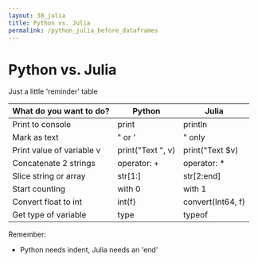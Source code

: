 ```yaml
---
layout: 30_julia
title: Python vs. Julia
permalink: /python_julia_before_dataframes
---
```


# Python vs. Julia 

Just a little 'reminder' table

|  What do you want to do?   | Python | Julia |
|-------------|-------------|------------|
| Print to console | print | println |
| Mark as text | " or ' | " only |
| Print value of variable v | print("Text ", v)  | print("Text $v)
| Concatenate 2 strings | operator: + | operator: * |
| Slice string or array | str[1:] | str[2:end] |
| Start counting | with 0 | with 1 |
| Convert float to int | int(f) | convert(Int64, f)|
| Get type of variable | type | typeof |


Remember: 

- Python needs indent, Julia needs an 'end'













